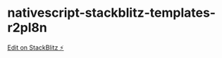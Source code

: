 # nativescript-stackblitz-templates-r2pl8n

[Edit on StackBlitz ⚡️](https://stackblitz.com/edit/nativescript-stackblitz-templates-r2pl8n)
